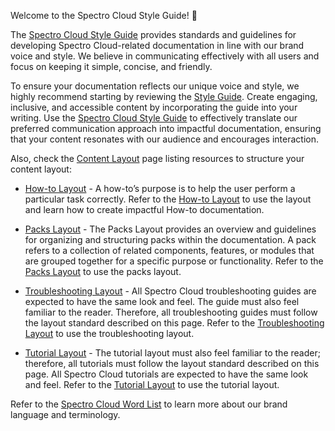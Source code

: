 Welcome to the Spectro Cloud Style Guide! 🚀 

The [Spectro Cloud Style Guide](https://github.com/rahulhazra97/Documentation-Guide/wiki/Spectro-Cloud-Style-Guide) provides standards and guidelines for developing Spectro Cloud-related documentation in line with our brand voice and style.  We believe in communicating effectively with all users and focus on keeping it simple, concise, and friendly.

To ensure your documentation reflects our unique voice and style, we highly recommend starting by reviewing the [Style Guide](https://github.com/rahulhazra97/Documentation-Guide/wiki/Spectro-Cloud-Style-Guide). Create engaging, inclusive, and accessible content by incorporating the guide into your writing. Use the [Spectro Cloud Style Guide](https://github.com/rahulhazra97/Documentation-Guide/wiki/Spectro-Cloud-Style-Guide) to effectively translate our preferred communication approach into impactful documentation, ensuring that your content resonates with our audience and encourages interaction.
   

Also, check the [Content Layout](https://github.com/rahulhazra97/Documentation-Guide/wiki/Content-Layout) page listing resources to structure your content layout: 
* [How-to Layout](https://github.com/rahulhazra97/Documentation-Guide/wiki/How-to-Layout) - A how-to’s purpose is to help the user perform a particular task correctly. Refer to the [How-to Layout](https://github.com/rahulhazra97/Documentation-Guide/wiki/How-to-Layout) to use the layout and learn how to create impactful How-to documentation.

* [Packs Layout](https://github.com/rahulhazra97/Documentation-Guide/wiki/Packs-Layout) - The Packs Layout provides an overview and guidelines for organizing and structuring packs within the documentation. A pack refers to a collection of related components, features, or modules that are grouped together for a specific purpose or functionality. Refer to the [Packs Layout](https://github.com/rahulhazra97/Documentation-Guide/wiki/Packs-Layout) to use the packs layout.
  
* [Troubleshooting Layout](https://github.com/rahulhazra97/Documentation-Guide/wiki/Troubleshooting-Layout) - All Spectro Cloud troubleshooting guides are expected to have the same look and feel. The guide must also feel familiar to the reader. Therefore, all troubleshooting guides must follow the layout standard described on this page. Refer to the [Troubleshooting Layout](https://github.com/rahulhazra97/Documentation-Guide/wiki/Troubleshooting-Layout) to use the troubleshooting layout.



* [Tutorial Layout](https://github.com/rahulhazra97/Documentation-Guide/wiki/Tutorial-Layout) - The tutorial layout must also feel familiar to the reader; therefore, all tutorials must follow the layout standard described on this page. All Spectro Cloud tutorials are expected to have the same look and feel. Refer to the [Tutorial Layout](https://github.com/rahulhazra97/Documentation-Guide/wiki/Tutorial-Layout) to use the tutorial layout.

Refer to the [Spectro Cloud Word List](https://github.com/rahulhazra97/Documentation-Guide/wiki/Spectro-Cloud-Word-List) to learn more about our brand language and terminology. 

